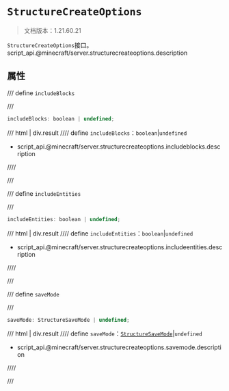 # `StructureCreateOptions`

> 文档版本：1.21.60.21

`StructureCreateOptions`接口。script_api.@minecraft/server.structurecreateoptions.description

## 属性

/// define
`includeBlocks`


///

```js
includeBlocks: boolean | undefined;
```

/// html | div.result
//// define
`includeBlocks`：`boolean`|`undefined`

- script_api.@minecraft/server.structurecreateoptions.includeblocks.description


////

///


/// define
`includeEntities`


///

```js
includeEntities: boolean | undefined;
```

/// html | div.result
//// define
`includeEntities`：`boolean`|`undefined`

- script_api.@minecraft/server.structurecreateoptions.includeentities.description


////

///


/// define
`saveMode`


///

```js
saveMode: StructureSaveMode | undefined;
```

/// html | div.result
//// define
`saveMode`：[`StructureSaveMode`](./structuresavemode.md)|`undefined`

- script_api.@minecraft/server.structurecreateoptions.savemode.description


////

///

